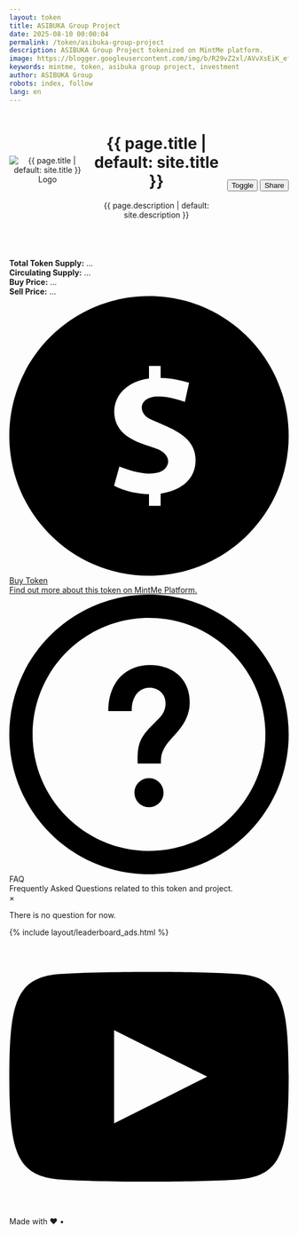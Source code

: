 ```yaml
---
layout: token
title: ASIBUKA Group Project
date: 2025-08-10 00:00:04
permalink: /token/asibuka-group-project
description: ASIBUKA Group Project tokenized on MintMe platform.
image: https://blogger.googleusercontent.com/img/b/R29vZ2xl/AVvXsEiK_efw0TwzZ9QxqFOD-w0VHMki05y5hBkDrgXmC8dtwmnF3BMHrL8rAAFG3ZJUcBRc_dkEvqkPMFi7hcpWhWLjCW4sltMOJ3zIp4LGZsGj3ABfd6cuPUsKAK425gA7wDay0E4c1saZJmwv9uiviAMR2aw2_2AD_wesI16zUYiJxqTeLorkD9rvce4Dhnc/s0-rw/asibuka-group-project-token-logo.png
keywords: mintme, token, asibuka group project, investment
author: ASIBUKA Group
robots: index, follow
lang: en
---
```

<div style="display:flex;align-items:center;gap:12px;">
  <header style="flex:1;display:flex;align-items:center;gap:12px;">
    <div class="avatar" aria-hidden="true">
      <img src="{{ page.image }}" alt="{{ page.title | default: site.title }} Logo" title="{{ page.title | default: site.title }} Logo">
    </div>
    <div class="meta">
      <h1 id="name">{{ page.title | default: site.title }}</h1>
      <p id="bio">{{ page.description | default: site.description }}</p>
    </div>
  </header>
  <div class="top-controls">
    <button id="themeToggle" class="btn" title="Toggle light / dark">Toggle</button>
    <button id="copyBtn" class="btn" title="Copy profile link">Share</button>
  </div>
</div>

<section class="token-info" aria-label="Token Information">
  <div id="totalSupply"><strong>Total Token Supply:</strong> ...</div>
  <div id="circulatingSupply"><strong>Circulating Supply:</strong> ...</div>
  <div id="ipoPrice"><strong>Buy Price:</strong> ...</div>
  <div id="protectedPrice"><strong>Sell Price:</strong> ...</div>
</section>

<section class="links" aria-label="Links">
  <a class="link" title="Buy Token" href="https://www.mintme.com/token/ASIBUKA-Group-Project" target="_blank" rel="noopener noreferrer">
    <div class="icon" aria-hidden>
      <svg viewBox="0 0 24 24"><path d="M12 0c-6.627 0-12 5.373-12 12s5.373 12 12 12 12-5.373 12-12-5.373-12-12-12zm1 16.947v1.053h-1v-.998c-1.035-.018-2.106-.265-3-.727l.455-1.644c.956.371 2.229.765 3.225.54 1.149-.26 1.384-1.442.114-2.011-.931-.434-3.778-.805-3.778-3.243 0-1.363 1.039-2.583 2.984-2.85v-1.067h1v1.018c.724.019 1.536.145 2.442.42l-.362 1.647c-.768-.27-1.617-.515-2.443-.465-1.489.087-1.62 1.376-.581 1.916 1.712.805 3.944 1.402 3.944 3.547.002 1.718-1.343 2.632-3 2.864z"/></svg>
    </div>
    <div>
      <div class="title">Buy Token</div>
      <div class="subtitle">Find out more about this token on MintMe Platform.</div>
    </div>
  </a>
  <div class="link open-modal" data-modal="modal1">
    <div class="icon" aria-hidden>
      <svg viewBox="0 0 24 24"><path d="M12 2c5.514 0 10 4.486 10 10s-4.486 10-10 10-10-4.486-10-10 4.486-10 10-10zm0-2c-6.627 0-12 5.373-12 12s5.373 12 12 12 12-5.373 12-12-5.373-12-12-12zm1.25 17c0 .69-.559 1.25-1.25 1.25-.689 0-1.25-.56-1.25-1.25s.561-1.25 1.25-1.25c.691 0 1.25.56 1.25 1.25zm1.393-9.998c-.608-.616-1.515-.955-2.551-.955-2.18 0-3.59 1.55-3.59 3.95h2.011c0-1.486.829-2.013 1.538-2.013.634 0 1.307.421 1.364 1.226.062.847-.39 1.277-.962 1.821-1.412 1.343-1.438 1.993-1.432 3.468h2.005c-.013-.664.03-1.203.935-2.178.677-.73 1.519-1.638 1.536-3.022.011-.924-.284-1.719-.854-2.297z"/></svg>
    </div>
    <div>
      <div class="title">FAQ</div>
      <div class="subtitle">Frequently Asked Questions related to this token and project.</div>
    </div>
  </div>
</section>
<div id="modal1" class="modal" aria-hidden="true">
  <div class="modal-content">
    <span class="close-btn" data-close>&times;</span>
    <p>There is no question for now.</p>
  </div>
</div>

<div class="footer">
{% include layout/leaderboard_ads.html %}
</div>

<div class="social" aria-label="Social links">
  <a href="https://www.youtube.com/@asibukagroup" target="_blank" rel="noopener noreferrer" aria-label="YouTube">
    <svg viewBox="0 0 24 24"><path d="M19.615 3.184c-3.604-.246-11.631-.245-15.23 0-3.897.266-4.356 2.62-4.385 8.816.029 6.185.484 8.549 4.385 8.816 3.6.245 11.626.246 15.23 0 3.897-.266 4.356-2.62 4.385-8.816-.029-6.185-.484-8.549-4.385-8.816zm-10.615 12.816v-8l8 3.993-8 4.007z"/></svg>
  </a>
</div>

<div class="footer">
  <div class="muted">Made with ❤️ • <span id="year"></span></div>
</div>
<script>(function(_0x40dee1,_0x5c0bf4){const _0x29af4f=_0xe050,_0x2550e1=_0x40dee1();while(!![]){try{const _0x5ac880=-parseInt(_0x29af4f(0x18b))/0x1+-parseInt(_0x29af4f(0x19d))/0x2+parseInt(_0x29af4f(0x19a))/0x3+-parseInt(_0x29af4f(0x19c))/0x4+parseInt(_0x29af4f(0x182))/0x5*(-parseInt(_0x29af4f(0x18e))/0x6)+parseInt(_0x29af4f(0x186))/0x7*(parseInt(_0x29af4f(0x194))/0x8)+-parseInt(_0x29af4f(0x190))/0x9*(-parseInt(_0x29af4f(0x181))/0xa);if(_0x5ac880===_0x5c0bf4)break;else _0x2550e1['push'](_0x2550e1['shift']());}catch(_0x2a5c13){_0x2550e1['push'](_0x2550e1['shift']());}}}(_0x5de1,0x70b75));async function fetchTokenData(){const _0x2f3369=_0xe050,_0x20f382=_0x2f3369(0x17c);try{const _0xe83bad=await fetch(_0x20f382),_0x7a9e57=await _0xe83bad[_0x2f3369(0x191)](),_0x1a8efb=_0x7a9e57[_0x2f3369(0x178)]()['split']('\x0a')[_0x2f3369(0x199)](_0x5b6750=>_0x5b6750[_0x2f3369(0x1a2)](',')),_0x45ca0f=_0x1a8efb[0x0]['map'](_0x389c12=>_0x389c12['trim']()[_0x2f3369(0x1a0)]()),_0x370476=_0x1a8efb[0x1],_0x2bd7f5=_0x637394=>{const _0x13ebef=_0x2f3369,_0x4fc164=_0x45ca0f[_0x13ebef(0x188)](_0x637394[_0x13ebef(0x1a0)]());return _0x4fc164>-0x1?_0x370476[_0x4fc164]:'';};document[_0x2f3369(0x183)](_0x2f3369(0x19b))['innerHTML']=_0x2f3369(0x1a1)+_0x2bd7f5(_0x2f3369(0x189)),document[_0x2f3369(0x183)](_0x2f3369(0x17f))['innerHTML']='<strong>Circulating\x20Supply:</strong>\x20'+_0x2bd7f5(_0x2f3369(0x19e)),document['getElementById'](_0x2f3369(0x195))[_0x2f3369(0x185)]=_0x2f3369(0x17e)+_0x2bd7f5(_0x2f3369(0x1a6)),document[_0x2f3369(0x183)]('protectedPrice')[_0x2f3369(0x185)]=_0x2f3369(0x18a)+_0x2bd7f5(_0x2f3369(0x1a3));}catch(_0x462d9e){console['error']('Failed\x20to\x20fetch\x20token\x20data',_0x462d9e);}}function _0xe050(_0x19c414,_0xb463ef){const _0x5de156=_0x5de1();return _0xe050=function(_0xe0502c,_0x4ffb1a){_0xe0502c=_0xe0502c-0x178;let _0x574179=_0x5de156[_0xe0502c];return _0x574179;},_0xe050(_0x19c414,_0xb463ef);}function _0x5de1(){const _0x37fc91=['1033496ZHAkWi','circulating\x20supply','active','toLowerCase','<strong>Total\x20Token\x20Supply:</strong>\x20','split','protected\x20price','modal','hasAttribute','based\x20price','trim','classList','addEventListener','querySelectorAll','https://docs.google.com/spreadsheets/d/e/2PACX-1vTcigasQw59pNhwuQMZNwEVOqG7pNR8KYDfC_2UG_E5GFKkCoZMbiQRqY94HAS4bG10UJ07AAfdu-D9/pub?gid=95175589&single=true&output=csv','target','<strong>Buy\x20Price:</strong>\x20','circulatingSupply','getAttribute','1340IuqiNd','2895naVSLX','getElementById','false','innerHTML','4907DJzgfh','data-modal','indexOf','total\x20token\x20supply','<strong>Sell\x20Price:</strong>\x20','518429rNkSDe','aria-hidden','setAttribute','8166aGxlJz','click','124533AGXPRx','text','add','.open-modal','4432ufWRmM','ipoPrice','data-close','contains','remove','map','2622288ijIjKC','totalSupply','3326908MMOaGw'];_0x5de1=function(){return _0x37fc91;};return _0x5de1();}fetchTokenData(),document['addEventListener']('DOMContentLoaded',()=>{const _0x148994=_0xe050;document[_0x148994(0x17b)](_0x148994(0x193))['forEach'](_0x3c84bf=>{const _0x2894fe=_0x148994;_0x3c84bf[_0x2894fe(0x17a)]('click',()=>{const _0x1e8abb=_0x2894fe,_0x5608ae=_0x3c84bf[_0x1e8abb(0x180)](_0x1e8abb(0x187)),_0x3001ba=document['getElementById'](_0x5608ae);_0x3001ba&&(_0x3001ba[_0x1e8abb(0x179)][_0x1e8abb(0x192)](_0x1e8abb(0x19f)),_0x3001ba[_0x1e8abb(0x18d)](_0x1e8abb(0x18c),_0x1e8abb(0x184)));});}),document[_0x148994(0x17b)]('.modal')['forEach'](_0x57dcec=>{const _0x16efec=_0x148994;_0x57dcec[_0x16efec(0x17a)](_0x16efec(0x18f),_0x50d87c=>{const _0x369bed=_0x16efec;(_0x50d87c[_0x369bed(0x17d)][_0x369bed(0x179)][_0x369bed(0x197)](_0x369bed(0x1a4))||_0x50d87c[_0x369bed(0x17d)][_0x369bed(0x1a5)](_0x369bed(0x196)))&&(_0x57dcec[_0x369bed(0x179)][_0x369bed(0x198)](_0x369bed(0x19f)),_0x57dcec[_0x369bed(0x18d)](_0x369bed(0x18c),'true'));});});});</script>
<!--<script>
async function fetchTokenData(){
      const sheetUrl = 'https://docs.google.com/spreadsheets/d/e/2PACX-1vTcigasQw59pNhwuQMZNwEVOqG7pNR8KYDfC_2UG_E5GFKkCoZMbiQRqY94HAS4bG10UJ07AAfdu-D9/pub?gid=95175589&single=true&output=csv';
      try{
        const res = await fetch(sheetUrl);
        const csvText = await res.text();
        const rows = csvText.trim().split('\n').map(r => r.split(','));
        const headers = rows[0].map(h => h.trim().toLowerCase());
        const data = rows[1];

        const getValue = (key) => {
          const idx = headers.indexOf(key.toLowerCase());
          return idx > -1 ? data[idx] : '';
        };

        document.getElementById('totalSupply').innerHTML = `<strong>Total Token Supply:</strong> ${getValue('total token supply')}`;
        document.getElementById('circulatingSupply').innerHTML = `<strong>Circulating Supply:</strong> ${getValue('circulating supply')}`;
        document.getElementById('ipoPrice').innerHTML = `<strong>Buy Price:</strong> ${getValue('based price')}`;
        document.getElementById('protectedPrice').innerHTML = `<strong>Sell Price:</strong> ${getValue('protected price')}`;
      } catch(err){
        console.error('Failed to fetch token data', err);
      }
    }

    fetchTokenData();
    document.addEventListener("DOMContentLoaded", () => {
  // Open modal
  document.querySelectorAll(".open-modal").forEach(button => {
    button.addEventListener("click", () => {
      const modalId = button.getAttribute("data-modal");
      const modal = document.getElementById(modalId);
      if (modal) {
        modal.classList.add("active");
        modal.setAttribute("aria-hidden", "false");
      }
    });
  });

  // Close modal (for all modals)
  document.querySelectorAll(".modal").forEach(modal => {
    modal.addEventListener("click", (e) => {
      if (e.target.classList.contains("modal") || e.target.hasAttribute("data-close")) {
        modal.classList.remove("active");
        modal.setAttribute("aria-hidden", "true");
      }
    });
  });
});
</script>-->